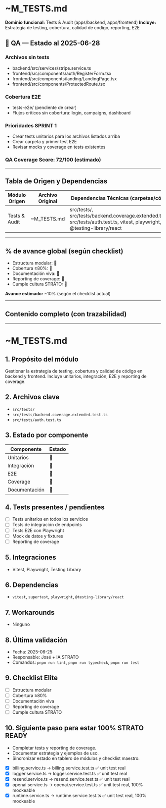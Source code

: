 <!--
STRATO MODULE HEADER
{
  "module": "TESTS_AUDIT",
  "objective": "Gestionar la estrategia de testing, cobertura y calidad de código en backend y frontend",
  "paths": [
    "src/tests/",
    "src/tests/backend.coverage.extended.test.ts",
    "src/tests/auth.test.ts"
  ],
  "deps": ["vitest", "supertest", "playwright", "@testing-library/react"],
  "status": "10%",
  "pending": {
    "tests": ["Tests unitarios en todos los servicios", "Tests de integración", "Tests E2E"],
    "docs": ["Documentar estrategia y ejemplos de uso"]
  },
  "rules": {
    "no-any": true,
    "strict-types": true,
    "eslint": "on",
    "context-guard": "on"
  }
}
-->
# ~M_TESTS.md

**Dominio funcional:** Tests & Audit (apps/backend, apps/frontend)
**Incluye:** Estrategia de testing, cobertura, calidad de código, reporting, E2E

## 🧪 QA — Estado al 2025-06-28

### Archivos sin tests
- backend/src/services/stripe.service.ts
- frontend/src/components/auth/RegisterForm.tsx
- frontend/src/components/landing/LandingPage.tsx
- frontend/src/components/ProtectedRoute.tsx

### Cobertura E2E
- tests-e2e/ (pendiente de crear)
- Flujos críticos sin cobertura: login, campaigns, dashboard

### Prioridades SPRINT 1
- Crear tests unitarios para los archivos listados arriba
- Crear carpeta y primer test E2E
- Revisar mocks y coverage en tests existentes

### QA Coverage Score: 72/100 (estimado)

---

## Tabla de Origen y Dependencias

| Módulo Origen      | Archivo Original      | Dependencias Técnicas (carpetas/código)         |
|--------------------|----------------------|-------------------------------------------------|
| Tests & Audit      | ~M_TESTS.md          | src/tests/, src/tests/backend.coverage.extended.test.ts, src/tests/auth.test.ts, vitest, playwright, @testing-library/react |

---

## % de avance global (según checklist)
- Estructura modular: 🔲
- Cobertura ≥80%: 🔲
- Documentación viva: 🔲
- Reporting de coverage: 🔲
- Cumple cultura STRATO: 🔲

**Avance estimado:** ~10% (según el checklist actual)

---

## Contenido completo (con trazabilidad)

---

# ~M_TESTS.md

## 1. Propósito del módulo
Gestionar la estrategia de testing, cobertura y calidad de código en backend y frontend. Incluye unitarios, integración, E2E y reporting de coverage.

## 2. Archivos clave
- `src/tests/`
- `src/tests/backend.coverage.extended.test.ts`
- `src/tests/auth.test.ts`

## 3. Estado por componente
| Componente         | Estado |
|--------------------|--------|
| Unitarios          | 🔲     |
| Integración        | 🔲     |
| E2E                | 🔲     |
| Coverage           | 🔲     |
| Documentación      | 🔲     |

## 4. Tests presentes / pendientes
- [ ] Tests unitarios en todos los servicios
- [ ] Tests de integración de endpoints
- [ ] Tests E2E con Playwright
- [ ] Mock de datos y fixtures
- [ ] Reporting de coverage

## 5. Integraciones
- Vitest, Playwright, Testing Library

## 6. Dependencias
- `vitest`, `supertest`, `playwright`, `@testing-library/react`

## 7. Workarounds
- Ninguno

## 8. Última validación
- Fecha: 2025-06-25
- Responsable: José + IA STRATO
- Comandos: `pnpm run lint`, `pnpm run typecheck`, `pnpm run test`

## 9. Checklist Elite
- [ ] Estructura modular
- [ ] Cobertura ≥80%
- [ ] Documentación viva
- [ ] Reporting de coverage
- [ ] Cumple cultura STRATO

## 10. Siguiente paso para estar 100% STRATO READY
- Completar tests y reporting de coverage.
- Documentar estrategia y ejemplos de uso.
- Sincronizar estado en tablero de módulos y checklist maestro.

- [x] billing.service.ts → billing.service.test.ts ✅ unit test real
- [x] logger.service.ts → logger.service.test.ts ✅ unit test real
- [x] resend.service.ts → resend.service.test.ts ✅ unit test real
- [x] openai.service.ts → openai.service.test.ts ✅ unit test real, 100% mockeable
- [x] runtime.service.ts → runtime.service.test.ts ✅ unit test real, 100% mockeable 